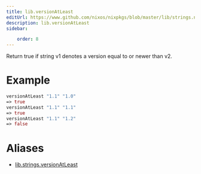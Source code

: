 ```yaml
---
title: lib.versionAtLeast
editUrl: https://www.github.com/nixos/nixpkgs/blob/master/lib/strings.nix#L988C20
description: lib.versionAtLeast
sidebar:

    order: 8
---
```


Return true if string v1 denotes a version equal to or newer than v2.

# Example

```nix
versionAtLeast "1.1" "1.0"
=> true
versionAtLeast "1.1" "1.1"
=> true
versionAtLeast "1.1" "1.2"
=> false
```


# Aliases

- [lib.strings.versionAtLeast](./reference/lib/strings/lib-strings-versionAtLeast)


